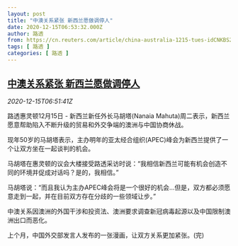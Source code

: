 ```yaml
---
layout: post
title: "中澳关系紧张 新西兰愿做调停人"
date: 2020-12-15T06:53:32.000Z
author: 路透
from: https://cn.reuters.com/article/china-australia-1215-tues-idCNKBS28P0LU
tags: [ 路透 ]
categories: [ 路透 ]
---
```

<!--1608015212000-->
[中澳关系紧张 新西兰愿做调停人](https://cn.reuters.com/article/china-australia-1215-tues-idCNKBS28P0LU)
------

<div>
<div><i>2020-12-15T06:51:41Z</i></div><p>路透惠灵顿12月15日 - 新西兰新任外长马胡塔(Nanaia Mahuta)周二表示，新西兰愿意帮助陷入不断升级的贸易和外交争端的澳洲与中国协商休战。</p><p>现年50岁的马胡塔表示，主办明年的亚太经合组织(APEC)峰会为新西兰提供了一个让双方坐在一起谈判的机会。</p><p>马胡塔在惠灵顿的议会大楼接受路透采访时说：“我相信新西兰可能有机会创造不同的环境并促成对话吗？是的，我相信。”</p><p>马胡塔说：“而且我认为主办APEC峰会将是一个很好的机会…但是，双方都必须愿意走到一起，并在目前双方存在分歧的一些领域让步。”</p><p>中澳关系因澳洲的外国干涉和投资法、澳洲要求调查新冠病毒起源以及中国限制澳洲出口而恶化。</p><p>上个月，中国外交部发言人发布的一张漫画，让双方关系更加紧张。(完)</p>
</div>
